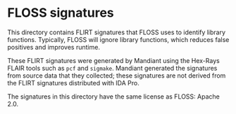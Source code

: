 # FLOSS signatures

This directory contains FLIRT signatures that FLOSS uses to identify library functions.
Typically, FLOSS will ignore library functions, which reduces false positives and improves runtime.

These FLIRT signatures were generated by Mandiant using the Hex-Rays FLAIR tools such as `pcf` and `sigmake`.
Mandiant generated the signatures from source data that they collected; these signatures are not derived from the FLIRT signatures distributed with IDA Pro.

The signatures in this directory have the same license as FLOSS: Apache 2.0.
